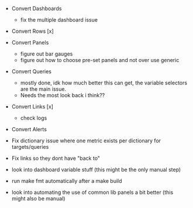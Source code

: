 - Convert Dashboards 
    - fix the multiple dashboard issue
- Convert Rows [x]
- Convert Panels
    - figure out bar gauges
    - figure out how to choose pre-set panels and not over use generic
- Convert Queries
    - mostly done, idk how much better this can get, the variable selectors are the main issue.
    - Needs the most look back i think??
- Convert Links [x]
    - check logs
- Convert Alerts


- Fix dictionary issue where one metric exists per dictionary for targets/queries

- Fix links so they dont have "back to"

- look into dashboard variable stuff (this might be the only manual step)

- run make fmt automatically after a make build

- look into automating the use of common lib panels a bit better (this might also be manual)
